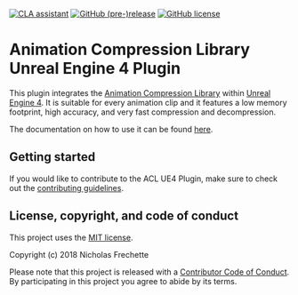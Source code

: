 [![CLA assistant](https://cla-assistant.io/readme/badge/nfrechette/acl-ue4-plugin)](https://cla-assistant.io/nfrechette/acl-ue4-plugin)
[![GitHub (pre-)release](https://img.shields.io/github/release/nfrechette/acl-ue4-plugin/all.svg)](https://github.com/nfrechette/acl-ue4-plugin/releases)
[![GitHub license](https://img.shields.io/badge/license-MIT-blue.svg)](https://raw.githubusercontent.com/nfrechette/acl-ue4-plugin/master/LICENSE)

# Animation Compression Library Unreal Engine 4 Plugin

This plugin integrates the [Animation Compression Library](https://github.com/nfrechette/acl) within [Unreal Engine 4](https://www.unrealengine.com/en-US/blog). It is suitable for every animation clip and it features a low memory footprint, high accuracy, and very fast compression and decompression.

The documentation on how to use it can be found [here](./Docs/README.md).

## Getting started

If you would like to contribute to the ACL UE4 Plugin, make sure to check out the [contributing guidelines](CONTRIBUTING.md).

## License, copyright, and code of conduct

This project uses the [MIT license](LICENSE).

Copyright (c) 2018 Nicholas Frechette

Please note that this project is released with a [Contributor Code of Conduct](CODE_OF_CONDUCT.md). By participating in this project you agree to abide by its terms.
